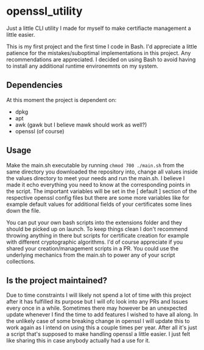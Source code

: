 # openssl_utility
Just a little CLI utility I made for myself to make certifiacte management a little easier.


This is my first project and the first time I code in Bash. I'd appreciate a little patience for the mistakes/suboptimal implementations in this project. Any recommendations are appreciated. I decided on using Bash to avoid having to install any additional runtime environemnts on my system.

## Dependencies

At this moment the project is dependent on:
- dpkg
- apt
- awk (gawk but I believe mawk should work as well?)
- openssl (of course)

## Usage

Make the main.sh executable by running ```chmod 700 ./main.sh``` from the same directory you downloaded the repository into, change all values inside the values directory to meet your needs and run the main.sh. I believe I made it echo everything you need to know at the corresponding points in the script. The important variables will be set in the [ default ] section of the respective openssl config files but there are some more variables like for example default values for additional fields of your certificates some lines down the file.

You can put your own bash scripts into the extensions folder and they should be picked up on launch. To keep things clean I don't recommend throwing anything in there but scripts for certificate creation for example with different cryptographic algorithms. I'd of course appreciate if you shared your creation/management scripts in a PR. You could use the underlying mechanics from the main.sh to power any of your script collections.

## Is the project maintained?

Due to time constraints I will likely not spend a lot of time with this project after it has fulfilled its purpose but I will ofc look into any PRs and Issues every once in a while. Sometimes there may however be an unexpected update whenever I find the time to add features I wished to have all along. In the unlikely case of some breaking change in openssl I will update this to work again as I intend on using this a couple times per year. After all it's just a script that's supposed to make handling openssl a little easier. I just felt like sharing this in case anybody actually had a use for it.
